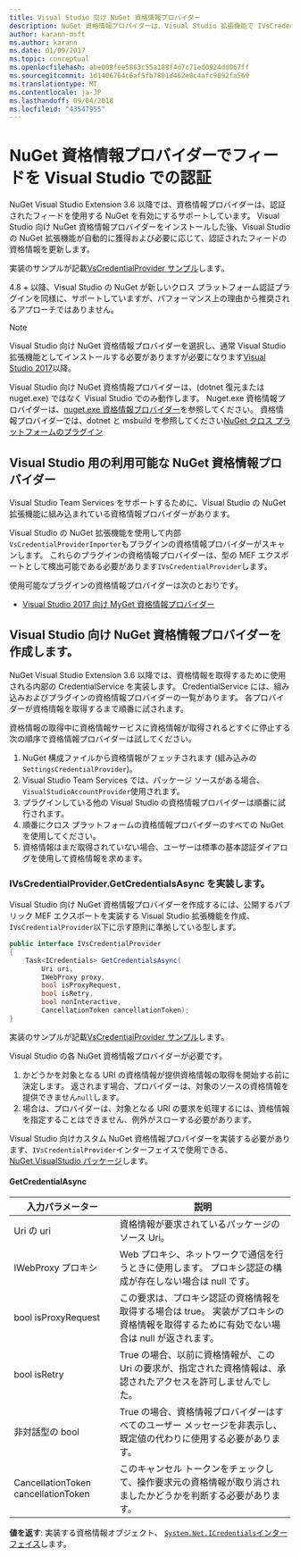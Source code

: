```yaml
---
title: Visual Studio 向け NuGet 資格情報プロバイダー
description: NuGet 資格情報プロバイダーは、Visual Studio 拡張機能で IVsCredentialProvider インターフェイスを実装することによって、フィードで認証します。
author: karann-msft
ms.author: karann
ms.date: 01/09/2017
ms.topic: conceptual
ms.openlocfilehash: abe009fee5863c55a188f4d7c71ed0924dd067ff
ms.sourcegitcommit: 1d1406764c6af5fb7801d462e0c4afc9092fa569
ms.translationtype: MT
ms.contentlocale: ja-JP
ms.lasthandoff: 09/04/2018
ms.locfileid: "43547955"
---
```

# <a name="authenticating-feeds-in-visual-studio-with-nuget-credential-providers"></a>NuGet 資格情報プロバイダーでフィードを Visual Studio での認証

NuGet Visual Studio Extension 3.6 以降では、資格情報プロバイダーは、認証されたフィードを使用する NuGet を有効にするサポートしています。
Visual Studio 向け NuGet 資格情報プロバイダーをインストールした後、Visual Studio の NuGet 拡張機能が自動的に獲得および必要に応じて、認証されたフィードの資格情報を更新します。

実装のサンプルが記載[VsCredentialProvider サンプル](https://github.com/NuGet/Samples/tree/master/VsCredentialProvider)します。

4.8 + 以降、Visual Studio の NuGet が新しいクロス プラットフォーム認証プラグインを同様に、サポートしていますが、パフォーマンス上の理由から推奨されるアプローチではありません。

> [!Note]
> Visual Studio 向け NuGet 資格情報プロバイダーを選択し、通常 Visual Studio 拡張機能としてインストールする必要がありますが必要になります[Visual Studio 2017](http://aka.ms/vs/15/release/vs_enterprise.exe)以降。
>
> Visual Studio 向け NuGet 資格情報プロバイダーは、(dotnet 復元または nuget.exe) ではなく Visual Studio でのみ動作します。 Nuget.exe 資格情報プロバイダーは、[nuget.exe 資格情報プロバイダー](nuget-exe-Credential-providers.md)を参照してください。
> 資格情報プロバイダーでは、dotnet と msbuild を参照してください[NuGet クロス プラットフォームのプラグイン](nuget-cross-platform-authentication-plugin.md)

## <a name="available-nuget-credential-providers-for-visual-studio"></a>Visual Studio 用の利用可能な NuGet 資格情報プロバイダー

Visual Studio Team Services をサポートするために、Visual Studio の NuGet 拡張機能に組み込まれている資格情報プロバイダーがあります。

Visual Studio の NuGet 拡張機能を使用して内部`VsCredentialProviderImporter`もプラグインの資格情報プロバイダーがスキャンします。 これらのプラグインの資格情報プロバイダーは、型の MEF エクスポートとして検出可能である必要があります`IVsCredentialProvider`します。

使用可能なプラグインの資格情報プロバイダーは次のとおりです。

- [Visual Studio 2017 向け MyGet 資格情報プロバイダー](http://docs.myget.org/docs/reference/credential-provider-for-visual-studio)

## <a name="creating-a-nuget-credential-provider-for-visual-studio"></a>Visual Studio 向け NuGet 資格情報プロバイダーを作成します。

NuGet Visual Studio Extension 3.6 以降では、資格情報を取得するために使用される内部の CredentialService を実装します。 CredentialService には、組み込みおよびプラグインの資格情報プロバイダーの一覧があります。 各プロバイダーが資格情報を取得するまで順番に試されます。

資格情報の取得中に資格情報サービスに資格情報が取得されるとすぐに停止する次の順序で資格情報プロバイダーは試してください。

1. NuGet 構成ファイルから資格情報がフェッチされます (組み込みの`SettingsCredentialProvider`)。
1. Visual Studio Team Services では、パッケージ ソースがある場合、`VisualStudioAccountProvider`使用されます。
1. プラグインしている他の Visual Studio の資格情報プロバイダーは順番に試行されます。
1. 順番にクロス プラットフォームの資格情報プロバイダーのすべての NuGet を使用してください。
1. 資格情報はまだ取得されていない場合、ユーザーは標準の基本認証ダイアログを使用して資格情報を求めます。

### <a name="implementing-ivscredentialprovidergetcredentialsasync"></a>IVsCredentialProvider.GetCredentialsAsync を実装します。

Visual Studio 向け NuGet 資格情報プロバイダーを作成するには、公開するパブリック MEF エクスポートを実装する Visual Studio 拡張機能を作成、`IVsCredentialProvider`以下に示す原則に準拠している型します。

```cs
public interface IVsCredentialProvider
{
    Task<ICredentials> GetCredentialsAsync(
        Uri uri,
        IWebProxy proxy,
        bool isProxyRequest,
        bool isRetry,
        bool nonInteractive,
        CancellationToken cancellationToken);
}
```

実装のサンプルが記載[VsCredentialProvider サンプル](https://github.com/NuGet/Samples/tree/master/VsCredentialProvider)します。

Visual Studio の各 NuGet 資格情報プロバイダーが必要です。

1. かどうかを対象となる URI の資格情報が提供資格情報の取得を開始する前に決定します。 返されます場合、プロバイダーは、対象のソースの資格情報を提供できません`null`します。
1. 場合は、プロバイダーは、対象となる URI の要求を処理するには、資格情報を指定することはできません、例外がスローする必要があります。

Visual Studio 向けカスタム NuGet 資格情報プロバイダーを実装する必要があります、`IVsCredentialProvider`インターフェイスで使用できる、 [NuGet.VisualStudio パッケージ](https://www.nuget.org/packages/NuGet.VisualStudio/)します。

#### <a name="getcredentialasync"></a>GetCredentialAsync

| 入力パラメーター |説明|
| ----------------|-----------|
| Uri の uri | 資格情報が要求されているパッケージのソース Uri。|
| IWebProxy プロキシ | Web プロキシ、ネットワークで通信を行うときに使用します。 プロキシ認証の構成が存在しない場合は null です。 |
| bool isProxyRequest | この要求は、プロキシ認証の資格情報を取得する場合は true。 実装がプロキシの資格情報を取得するために有効でない場合は null が返されます。 |
| bool isRetry | True の場合、以前に資格情報が、この Uri の要求が、指定された資格情報は、承認されたアクセスを許可しませんでした。 |
| 非対話型の bool | True の場合、資格情報プロバイダーはすべてのユーザー メッセージを非表示し、既定値の代わりに使用する必要があります。 |
| CancellationToken cancellationToken | このキャンセル トークンをチェックして、操作要求元の資格情報が取り消されましたかどうかを判断する必要があります。 |

**値を返す**: 実装する資格情報オブジェクト、 [ `System.Net.ICredentials`インターフェイス](/dotnet/api/system.net.icredentials?view=netstandard-2.0)します。
